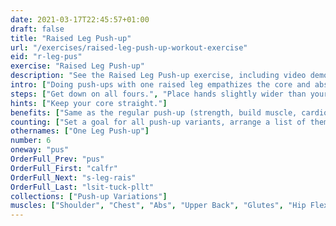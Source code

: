 ```yaml
---
date: 2021-03-17T22:45:57+01:00
draft: false
title: "Raised Leg Push-up"
url: "/exercises/raised-leg-push-up-workout-exercise"
eid: "r-leg-pus"
exercise: "Raised Leg Push-up"
description: "See the Raised Leg Push-up exercise, including video demonstration and instructions on how-to perform. Identify benefits and activated body parts, see similar, related and supporting exercises."
intro: ["Doing push-ups with one raised leg empathizes the core and abs use. Similar to the push-up it is a great exercise for chest, shoulders, triceps, back and core."]
steps: ["Get down on all fours.", "Place hands slightly wider than your shoulders.", "Straighten arms and legs.", "Raise one of the legs.", "Lower the body, the chest nearly touches the floor.", "Pause, then straight your arms and push back up."]
hints: ["Keep your core straight."]
benefits: ["Same as the regular push-up (strength, build muscle, cardio effort) with stronger core engagement."]
counting: ["Set a goal for all push-up variants, arrange a list of them to ensure many are tried."]
othernames: ["One Leg Push-up"]
number: 6
oneway: "pus"
OrderFull_Prev: "pus"
OrderFull_First: "calfr"
OrderFull_Next: "s-leg-rais"
OrderFull_Last: "lsit-tuck-pllt"
collections: ["Push-up Variations"]
muscles: ["Shoulder", "Chest", "Abs", "Upper Back", "Glutes", "Hip Flexor"]
---
```

